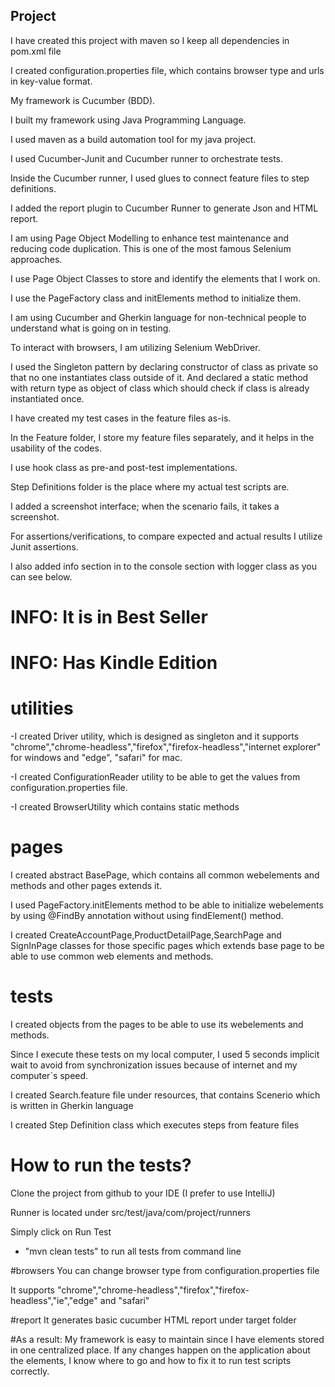 ## Project
I have created this project with maven so I keep all dependencies in pom.xml file

I created configuration.properties file, which contains browser type and urls in key-value format.

My framework is Cucumber (BDD).

I built my framework using Java Programming Language.

I used maven as a build automation tool for my java project.

I used Cucumber-Junit and Cucumber runner to orchestrate tests.

Inside the Cucumber runner, I used glues to connect feature files to step definitions.

I added the report plugin to Cucumber Runner to generate Json and HTML report.

I am using Page Object Modelling to enhance test maintenance and reducing code duplication. This is one of the most famous Selenium approaches.

I use Page Object Classes to store and identify the elements that I work on.

I use the PageFactory class and initElements method to initialize them.

I am using Cucumber and Gherkin language for non-technical people to understand what is going on in testing.

To interact with browsers, I am utilizing Selenium WebDriver.

I used the Singleton pattern by declaring constructor of class as private so that no one instantiates class outside of it. And declared a static method with return type as object of class which should check if class is already instantiated once.

I have created my test cases in the feature files as-is.

In the Feature folder, I store my feature files separately, and it helps in the usability of the codes.

I use hook class as pre-and post-test implementations.

Step Definitions folder is the place where my actual test scripts are.

I added a screenshot interface; when the scenario fails, it takes a screenshot.

For assertions/verifications, to compare expected and actual results I utilize Junit assertions.

I also added info section in to the console section with logger class as you can see below.

# INFO: It is in Best Seller

# INFO: Has Kindle Edition

# utilities
-I created Driver utility, which is designed as singleton and it supports "chrome","chrome-headless","firefox","firefox-headless","internet explorer" for windows and "edge", "safari" for mac.

-I created ConfigurationReader utility to be able to get the values from configuration.properties file.

-I created BrowserUtility which contains static methods

# pages
I created abstract BasePage, which contains all common webelements and methods and other pages extends it.

I used PageFactory.initElements method to be able to initialize webelements by using @FindBy annotation without using findElement() method.

I created CreateAccountPage,ProductDetailPage,SearchPage and SignInPage classes for those specific pages which extends base page to be able to use common web elements and methods.


# tests
I created objects from the pages to be able to use its webelements and methods. 

Since I execute these tests on my local computer, I used 5 seconds implicit wait to avoid from synchronization issues because of internet and my computer`s speed.

I created Search.feature file under resources, that contains Scenerio which is written in Gherkin language

I created Step Definition class which executes steps from feature files

# How to run the tests?
Clone the project from github to your IDE (I prefer to use IntelliJ)

Runner is located under src/test/java/com/project/runners

Simply click on Run Test


- "mvn clean tests" to run all tests from command line

#browsers
You can change browser type from configuration.properties file

It supports "chrome","chrome-headless","firefox","firefox-headless","ie","edge" and "safari"

#report
It generates basic cucumber HTML report under target folder

#As a result:
My framework is easy to maintain since I have elements stored in one centralized place. 
If any changes happen on the application about the elements, 
I know where to go and how to fix it to run test scripts correctly.



